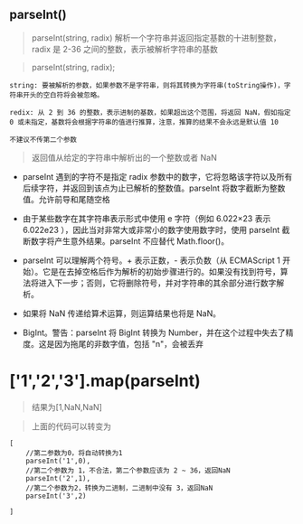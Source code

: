 ## parseInt()

> parseInt(string, radix) 解析一个字符串并返回指定基数的十进制整数，radix 是 2-36 之间的整数，表示被解析字符串的基数

> parseInt(string, radix);

    string: 要被解析的参数，如果参数不是字符串，则将其转换为字符串(toString操作)，字符串开头的空白符将会被忽略。

    redix: 从 2 到 36 的整数，表示进制的基数，如果超出这个范围，将返回 NaN，假如指定 0 或未指定，基数将会根据字符串的值进行推算，注意，推算的结果不会永远是默认值 10

    不建议不传第二个参数

> 返回值从给定的字符串中解析出的一个整数或者 NaN

- parseInt 遇到的字符不是指定 radix 参数中的数字，它将忽略该字符以及所有后续字符，并返回到该点为止已解析的整数值。parseInt 将数字截断为整数值。允许前导和尾随空格

- 由于某些数字在其字符串表示形式中使用 e 字符（例如 6.022×23 表示 6.022e23 ），因此当对非常大或非常小的数字使用数字时，使用 parseInt 截断数字将产生意外结果。parseInt 不应替代 Math.floor()。

- parseInt 可以理解两个符号。+ 表示正数，- 表示负数（从 ECMAScript 1 开始）。它是在去掉空格后作为解析的初始步骤进行的。如果没有找到符号，算法将进入下一步；否则，它将删除符号，并对字符串的其余部分进行数字解析。

- 如果将 NaN 传递给算术运算，则运算结果也将是 NaN。

- BigInt。警告：parseInt 将 BigInt 转换为 Number，并在这个过程中失去了精度。这是因为拖尾的非数字值，包括 "n"，会被丢弃

# ['1','2','3'].map(parseInt)

> 结果为[1,NaN,NaN]

> 上面的代码可以转变为

    [
        //第二参数为0，将自动转换为1
        parseInt('1',0),
        //第二个参数为 1，不合法，第二个参数应该为 2 ~ 36，返回NaN
        parseInt('2',1),
        //第二个参数为2，转换为二进制，二进制中没有 3，返回NaN
        parseInt('3',2)

    ]
